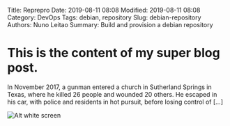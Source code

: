 Title: Reprepro
Date: 2019-08-11 08:08
Modified: 2019-08-11 08:08
Category: DevOps
Tags: debian, repository
Slug: debian-repository
Authors: Nuno Leitao
Summary: Build and provision a debian repository

# This is the content of my super blog post.

In November 2017, a gunman entered a church in Sutherland Springs in Texas, where he killed 26 people and wounded 20 others. He escaped in his car, with police and residents in hot pursuit, before losing control of [...]

![Alt white screen]({filename}/images/RaspberryTFTGPIO.jpg)
